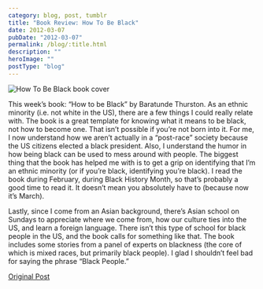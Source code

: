 ```yaml
---
category: blog, post, tumblr
title: "Book Review: How To Be Black"
date: 2012-03-07
pubDate: "2012-03-07"
permalink: /blog/:title.html
description: ""
heroImage: ""
postType: "blog"
---
```


![How To Be Black book cover](http://68.media.tumblr.com/tumblr_lznp8flhcJ1qz81kho1_500.jpg)

This week’s book: “How to be Black” by Baratunde Thurston. As an ethnic minority (i.e. not white in the US), there are a few things I could really relate with. The book is a great template for knowing what it means to be black, not how to become one. That isn’t possible if you’re not born into it. For me, I now understand how we aren’t actually in a “post-race” society because the US citizens elected a black president. Also, I understand the humor in how being black can be used to mess around with people. The biggest thing that the book has helped me with is to get a grip on identifying that I’m an ethnic minority (or if you’re black, identifying you’re black). I read the book during February, during Black History Month, so that’s probably a good time to read it. It doesn’t mean you absolutely have to (because now it’s March).

Lastly, since I come from an Asian background, there’s Asian school on Sundays to appreciate where we come from, how our culture ties into the US, and learn a foreign language. There isn’t this type of school for black people in the US, and the book calls for something like that. The book includes some stories from a panel of experts on blackness (the core of which is mixed races, but primarily black people). I glad I shouldn’t feel bad for saying the phrase “Black People.”

[Original Post](http://jermspeaks.com/post/18907304153/this-weeks-book-how-to-be-black-by-baratunde)
